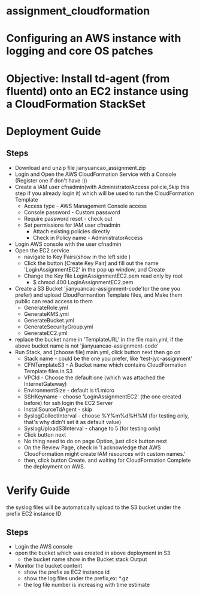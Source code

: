 # assignment_cloudformation
# Configuring an AWS instance with logging and core OS patches
# Objective: Install td‐agent (from fluentd) onto an EC2 instance using a CloudFormation StackSet  

# Deployment Guide
## Steps
- Download and unzip file jianyuancao_assignment.zip
- Login and Open the AWS CloudFormation Service with a Console (Register one if don't have :))
- Create a IAM user cfnadmin(with AdministratorAccess policie,Skip this step if you already login it) which will be used to run the CloudFormation Template
  - Access type - AWS Management Console access
  - Console password - Custom password
  - Require password reset - check out
  - Set permissions for IAM user cfnadmin
    - Attach existing policies directly
    - Check in Policy name - AdministratorAccess
- Login AWS console with the user cfnadmin
- Open the EC2 service
  - navigate to Key Pairs(show in the left side )
  - Click the button [Create Key Pair] and fill out the name 'LoginAssignmentEC2' in the pop up window, and Create
  - Change the Key file LoginAssignmentEC2.pem read only by root
    - $ chmod 400 LoginAssignmentEC2.pem
- Create a S3 Bucket 'jianyuancao-assignment-code'(or the one you prefer) and upload CloudFormantion Template files, and Make them public can read access to them
  - GenerateRole.yml
  - GenerateKMS.yml
  - GenerateBucket.yml
  - GenerateSecurityGroup.yml
  - GenerateEC2.yml
- replace the bucket name in 'TemplateURL' in the file main.yml, if the above bucket name is not 'jianyuancao-assignment-code'
- Run Stack, and [choose file] main.yml, click button next then go on 
  - Stack name - could be the one you prefer, like 'test-jyc-assignment'
  - CFNTemplateS3 - A Bucket name which contains CloudFormation Template files in S3
  - VPCId - Choose the default one (which was attached the InternetGateway)
  - EnvironmentSize - default is t1.micro
  - SSHKeyname - choose 'LoginAssignmentEC2' (the one created before) for ssh login the EC2 Server
  - InstallSourceTdAgent - skip
  - SyslogCollectInterval - choose %Y%m%d%H%M (for testing only, that's why didn't set it as default value)
  - SyslogUploadS3Interval - change to 5 (for testing only)
  - Click button next 
  - No thing need to do on page Option, just click button next
  - On the Review Page, check in 'I acknowledge that AWS CloudFormation might create IAM resources with custom names.'
  - then, click button Create. and waiting for CloudFormation Complete the deployment on AWS.
 
 # Verify Guide
 the syslog files will be automatically upload to the S3 bucket under the prefix EC2 instance ID
 ## Steps
 - Login the AWS console
 - open the bucket which was created in above deployment in S3
   - the bucket name show in the Bucket stack Output
 - Monitor the bucket content
   - show the prefix as EC2 instance id
   - show the log files under the prefix,ex: *.gz
   - the log file number is increasing with time estimate
   
  

 
